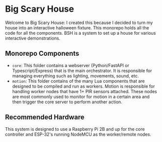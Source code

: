 # Big Scary House
Welcome to Big Scary House: I created this because I decided to turn my house into an interactive halloween fixture. This monorepo holds all the code for all the components. BSH is a system to set up a house for various interactive demonstrations.

## Monorepo Components
- `core`: This folder contains a webserver (Python/FastAPI or Typescript/Express) that is the main orchestrator. It is responsible for managing everything such as lighting, movements, sound, etc.
- `motion`: This folder contains of the many Lua components that are designed to be compiled and run as workers. Motion is responsible for handling worker nodes that have 1+ PIR sensors attached. These nodes are most commonly used to monitor for motion in a certain area and then trigger the core server to perform another action.



## Recommended Hardware
This system is designed to use a Raspberry Pi 2B and up for the core controller and ESP-32's running NodeMCU as the worker/remote nodes. 